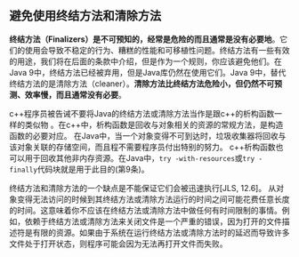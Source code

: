 ## 避免使用终结方法和清除方法

**终结方法（Finalizers）是不可预知的，经常是危险的而且通常是没有必要地**。它们的使用会导致不稳定的行为、糟糕的性能和可移植性问题。终结方法有一些有效的用途，我们将在后面的条款中介绍，但是作为一个规则，你应该避免他们。在Java 9中，终结方法已经被弃用，但是Java库仍然在使用它们。Java 9中，替代终结方法的是清除方法（cleaner）。**清除方法比终结方法危险小，但仍然不可预测、效率慢，而且通常没有必要**。 

c++程序员被告诫不要将Java的终结方法或清除方法当作是跟c++的析构函数一样的类似物 。在c++中，析构函数是回收与对象相关的资源的常规方法，是构造函数的必要对应。 在Java中，当一个对象变得不可到达时，垃圾收集器将回收与该对象关联的存储空间，而且程不需要程序员付出特别的努力。 c++析构函数也可以用于回收其他非内存资源。在Java中，`try -with-resources`或`try - finally`代码块就是用于此目的(第9条)。

终结方法和清除方法的一个缺点是不能保证它们会被迅速执行[JLS, 12.6]。 从对象变得无法访问的时候到其终结方法或清除方法运行的时间之间可能花费任意长度的时间。这意味着你不应该在终结方法或清除方法中做任何有时间限制的事情。例如，依赖于终结方法或清除方法来关闭文件是一个严重的错误，因为打开的文件描述符是有限的资源。如果由于系统在运行终结方法或清除方法时的延迟而导致许多文件处于打开状态，则程序可能会因为无法再打开文件而失败。